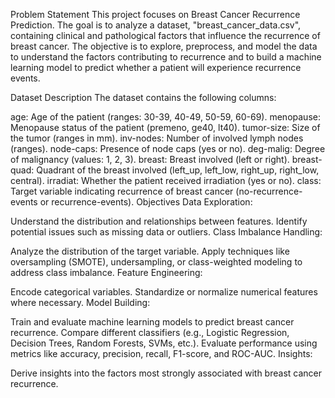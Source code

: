Problem Statement
This project focuses on Breast Cancer Recurrence Prediction. The goal is to analyze a dataset, "breast_cancer_data.csv", containing clinical and pathological factors that influence the recurrence of breast cancer. The objective is to explore, preprocess, and model the data to understand the factors contributing to recurrence and to build a machine learning model to predict whether a patient will experience recurrence events.

Dataset Description
The dataset contains the following columns:

age: Age of the patient (ranges: 30-39, 40-49, 50-59, 60-69).
menopause: Menopause status of the patient (premeno, ge40, lt40).
tumor-size: Size of the tumor (ranges in mm).
inv-nodes: Number of involved lymph nodes (ranges).
node-caps: Presence of node caps (yes or no).
deg-malig: Degree of malignancy (values: 1, 2, 3).
breast: Breast involved (left or right).
breast-quad: Quadrant of the breast involved (left_up, left_low, right_up, right_low, central).
irradiat: Whether the patient received irradiation (yes or no).
class: Target variable indicating recurrence of breast cancer (no-recurrence-events or recurrence-events).
Objectives
Data Exploration:

Understand the distribution and relationships between features.
Identify potential issues such as missing data or outliers.
Class Imbalance Handling:

Analyze the distribution of the target variable.
Apply techniques like oversampling (SMOTE), undersampling, or class-weighted modeling to address class imbalance.
Feature Engineering:

Encode categorical variables.
Standardize or normalize numerical features where necessary.
Model Building:

Train and evaluate machine learning models to predict breast cancer recurrence.
Compare different classifiers (e.g., Logistic Regression, Decision Trees, Random Forests, SVMs, etc.).
Evaluate performance using metrics like accuracy, precision, recall, F1-score, and ROC-AUC.
Insights:

Derive insights into the factors most strongly associated with breast cancer recurrence.
